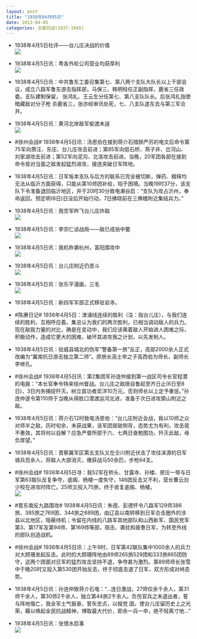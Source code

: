 ```yaml
---
layout: post
title: "1938年04月05日"
date: 2013-04-05
categories: 全面抗战(1937-1945)
---
```


<meta name="referrer" content="no-referrer" />

- 1938年4月5日社评——台儿庄决战的价值 <br/><img src="https://ww2.sinaimg.cn/large/aca367d8jw1e3f54ikxgoj.jpg" />

- 1938年4月5日讯：粤各外轮公司营业均获厚利 <br/><img src="https://ww2.sinaimg.cn/large/aca367d8jw1e3f3dt49hmj.jpg" />

- 1938年4月5日讯：中共鲁东工委召集第七、第八两个支队大队长以上干部会议，成立八路军鲁东游击指挥部，马保三、韩明柱任正副指挥，鹿省三任政委。支队建制保留， 张鸿礼、王云生分任第七、第八支队队长。后张鸿礼指使暗藏敌对分子枪 杀鹿省三，张亦经审讯处死，七、八支队遂东去与第三军合并。 

- 1938年4月5日讯：黄河北岸敌军偷渡未逞 <br/><img src="https://ww1.sinaimg.cn/large/aca367d8jw1e3f1nnyglgj.jpg" />

- #徐州会战# 1938年4月5日讯：汤恩伯在接到蒋介石措辞严厉的电文后命令第75军向萧汪、东庄、台儿庄攻击前进；第85军向低石桥、燕子井、岔河山、刘家湖攻击前进；第52军向泥沟、北洛攻击前进。当晚，20军团各部在接到命令皆对当面之敌发起猛烈进攻，接连突破日军阵地。 

- 1938年4月5日讯：日军坂本支队与后方的联系已完全被切断，弹药、粮秣均无法从临沂方面获得，只能从第10师团补给，陷于困境。当晚19时37分，该支队下令准备退回临沂地区，并于20时30分致电濑谷启：“支队为攻占沂州，奉命返回，预定明(6日)日没后开始行动，7日拂晓前在三佛楼附近集结兵力。” 

- 1938年4月5日讯：我空军昨飞台儿庄炸敌 <br/><img src="https://ww2.sinaimg.cn/large/aca367d8jw1e3ezxbpxrxj.jpg" />

- 1938年4月5日讯：李宗仁谈战局——敌已成翁中鳖 <br/><img src="https://ww4.sinaimg.cn/large/aca367d8jw1e3ey6ja4v2j.jpg" />

- 1938年4月5日讯：我机昨袭杭州，富阳围攻中 <br/><img src="https://ww4.sinaimg.cn/large/aca367d8jw1e3ewgbi6fqj.jpg" />

- 1938年4月5日讯：台儿庄附近仍苦斗 <br/><img src="https://ww2.sinaimg.cn/large/aca367d8jw1e3eupoq1wyj.jpg" />

- 1938年4月5日讯：张乐平漫画，三毛 <br/><img src="https://ww4.sinaimg.cn/large/aca367d8jw1e3eszaxjoxj.jpg" />

- 1938年4月5日讯：新四军军部正式移驻岩寺。 

- #陈赓日记# 1938年4月5日：津浦线连续的胜利（注：指台儿庄），与我们连续的胜利，互相呼应着。集总认为我们的两次胜利，已相当调动敌人的兵力。现在敌我力量的对比，确是在变动中，我们应该乘着敌人开始进人困难之际，积极动作，造成它更大的困难，破坏其进攻我之计划，以先发制人。 

- 1938年4月5日讯：驻威县城北的伪军“警备第一旅”反正，高部2000余人正式改编为“冀南抗日游击独立第二师”。原旅长高士举之子高西伯为师长，副师长李继孔。 

- #徐州会战# 1938年4月5日讯：第2集团军孙连仲接到第一战区司令长官程潜的电报：“本长官奉令特来徐州督战。台儿庄之敌限自鲁起至齐日止(6日至8日)，3日内务捕捉歼灭。树立首功者奖洋10万元，否则师长以上定予重惩。”孙连仲遂令第110师于当晚从得胜口潜渡运河北进，准备于次日进攻獐山附近之敌。 

- 1938年4月5日讯：蒋介石12时致电汤恩伯：“台儿庄附近会战，我以10师之众对师半之敌，历时旬余，未获战果，该军团居敌侧背，态势尤为有利，攻击竟不奏效，其将何以自解？应急严督所部于六、七两日奋勉图功，歼灭此敌，毋负厚望。” 

- 1938年4月5日讯：晋察冀军区第五支队又在仝川附近伏击了攻往涞源的日军骑兵百余人，将敌人大部消灭，缴获战马50余匹，步枪64支。 

- #徐州会战# 1938年4月5日寻：我52军在桥头、甘露寺、孙楼、房庄一带与日军第63联队反复争夺，底阁、杨楼一度失守，146团反击又不利，营长曹云剑少校在进攻时阵亡。25师又投入75旅，终于收复底阁、杨楼。 <br/><img src="https://ww3.sinaimg.cn/large/aca367d8jw1e3eicdanvjj.jpg" />

- #晋东南反九路围攻# 1938年4月5日讯：朱德、彭德怀令八路军129师386旅、385旅之769团、344旅之689团，由辽县以南转移到日军合击圈外的涉县以北地区，隐蔽待机；令留在内线的八路军其他部队和山西新军、国民党军第3、第17军及第94师、第169师等部，阻击、袭扰和疲惫日军，为转至外线的部队创造战机。 

- #徐州会战# 1938年4月5日讯：上午9时，日军第42联队集中1000余人的兵力对大顾珊发起反击。此时的大顾珊阵地由89师265旅529团和333旅665团防守，这两个团面对日军的猛烈攻击坚持不退，争夺甚为激烈。第89师师长张雪中于晚20时又投入第530团开始反击，终于彻底击退了日军，双方形成对峙态势。 

- 1938年4月5日讯：孙连仲致蒋介石电：“…连日激战，27师仅余千余人，第31师千余人，第30师2千余人，独立第44旅2千余人。负伤官兵之未退出者，誓与阵地偕亡，我全军士气振奋，誓矢忠贞，以报党 国，使台儿庄留历史上之光荣，藉以唤起全民抗战精神，博取最大代价，即余一兵一卒，绝不轻离寸地…”  

- 1938年4月5日讯：张恨水启事 <br/><img src="https://ww4.sinaimg.cn/large/aca367d8jw1e3eddf6evxj.jpg" />

